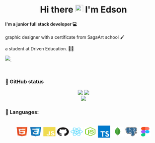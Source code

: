 
<h1 align='center'>
  Hi there <img src="https://media.giphy.com/media/hvRJCLFzcasrR4ia7z/giphy.gif" height="25px" width="25px"> I'm Edson
</h1>

#### I'm a junior full stack developer :computer:
graphic designer with a certificate from SagaArt school :paintbrush:

a student at Driven Education. :student:
<br>
<p>
  <a href="https://www.linkedin.com/in/edson-ewerton-4b5136239/">
    <img src="https://img.shields.io/badge/linkedin-%230077B5.svg?&style=for-the-badge&logo=linkedin&logoColor=white" />
  </a>&nbsp;&nbsp;  
</p>

<br/>

### :robot: GitHub status
<div align="center">
  <img height="180em" src="https://github-readme-stats.vercel.app/api?username=Edson0012&show_icons=true&theme=vision-friendly-dark&include_all_commits=true"/>
  <img height="180em" src="https://github-readme-stats.vercel.app/api/top-langs/?username=Edson0012&layout=compact&langs_count=7&theme=vision-friendly-dark"/>
</div>

<div align="center">
<img src="https://github-readme-stats.vercel.app/api/wakatime?username=Edew&)(https://github.com/anuraghazra/github-readme-stats&bg_color=1,000000,000000&title_color=f5bd01&text_color=ffffff&)"/> 
</div>


### :rocket: Languages:
<div align="center" style="display: inline_block"><br>
  <img align="center" alt="HTML" height="30" width="40" src="https://raw.githubusercontent.com/devicons/devicon/master/icons/html5/html5-original.svg">
  <img align="center" alt="CSS" height="30" width="40" src="https://raw.githubusercontent.com/devicons/devicon/master/icons/css3/css3-original.svg">
  <img align="center" alt="Js" height="30" width="40" src="https://raw.githubusercontent.com/devicons/devicon/master/icons/javascript/javascript-plain.svg">
  <img align="center" alt="Github" height="30" width="40" src="https://raw.githubusercontent.com/devicons/devicon/master/icons/github/github-original.svg">
  <img align="center" alt="React" height="30" width="40" src="https://raw.githubusercontent.com/devicons/devicon/master/icons/react/react-original.svg">
  <img align="center" alt="Nodejs" height="30" width="40" src="https://raw.githubusercontent.com/devicons/devicon/master/icons/nodejs/nodejs-original.svg">
  <img align="center" alt="TypeScript" width="40px" src="https://raw.githubusercontent.com/devicons/devicon/master/icons/typescript/typescript-original.svg" />
  <img align="center" alt="Mongodb" height="30" width="40" src="https://raw.githubusercontent.com/devicons/devicon/master/icons/mongodb/mongodb-original.svg">
   <img align="center" alt="Postgresql" height="30" width="40" src="https://raw.githubusercontent.com/devicons/devicon/master/icons/postgresql/postgresql-original.svg">
  <img align="center" alt="Figma" height="30" width="40" src="https://raw.githubusercontent.com/devicons/devicon/master/icons/figma/figma-original.svg">
  </div>
